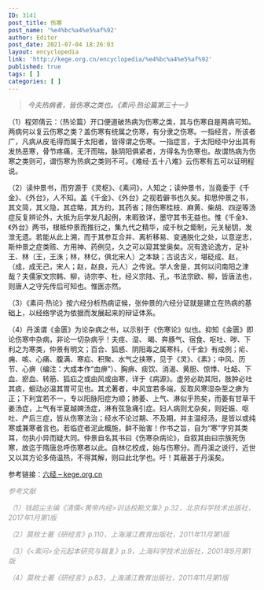 ```yaml
---
ID: 3141
post_title: 伤寒
post_name: '%e4%bc%a4%e5%af%92'
author: Editor
post_date: 2021-07-04 18:26:03
layout: encyclopedia
link: 'http://kege.org.cn/encyclopedia/%e4%bc%a4%e5%af%92'
published: true
tags: [ ]
categories: [ ]
---
```

<blockquote><em>今夫热病者，皆伤寒之类也。《素问·热论篇第三十一》</em></blockquote>
（1）程郊倩云：（热论篇）开口便道破热病为伤寒之类，其与伤寒自是两病可知。两病何以复云伤寒之类？盖伤寒有统属之伤寒，有分隶之伤寒。一指经言，所该者广，凡病从皮毛得而属于太阳者，皆得谓之伤寒。一指症言，于太阳经中分出其有发热恶寒，骨节疼痛，无汗而喘，脉阴阳俱紧者，方得名为伤寒也。故谓热病为伤寒之类则可，谓伤寒为热病之类则不可。《难经·五十八难》云伤寒有五可以证明程说。

（2）读仲景书，而穷源于《灵枢》、《素问》，人知之；读仲景书，当竟委于《千金》、《外台》，人不知。盖《千金》、《外台》之视若僻书也久矣。抑思仲景之书，其文简，其义隐，其症略，其方约，其药省；除伤寒桂枝、麻黄、柴胡、四逆等汤症反复辨论外，大抵为后学发凡起例，未暇致详，墨守其书无益也。惟《千金》、《外台》两书，根柢仲景而推衍之，集九代之精华，成千秋之鉅制，元关秘钥，发泄无遗。若能从此上溯，而于其参互合并、离析移易、变通脱化之处，以意逆志，斯仲景之症类赅、方用神、药例见，久之可以窥其堂奥矣。况有逸论逸方，足补王、林（王，王洙；林，林亿，俱北宋人）之本缺；古说古义，堪砭成、赵，（成，成无己，宋人；赵，赵良，元人）之传讹。学人舍是，其何以问南阳之津哉？夫儒家文宗韩、柳，诗宗李、杜，经义宗陆、孔，书法宗欧、柳，皆唐法也，则唐人之守先传后可知也。惟医亦然。

（3）《素问·热论》按六经分析热病证候，张仲景的六经分证就是建立在热病的基础上，以经络学说为依据而发展起来的辩证体系。

（4）丹溪谓《金匮》为论杂病之书，以示别于《伤寒论》似也。抑知《金匮》即论伤寒中杂病，非论一切杂病乎！夫痉、湿、 暍、奔豚气、宿食、呕吐、哕、下利之为寒类，仲景有明文；百合、狐惑、阴阳毒之属寒科，《千金》有成例；疟、痈、咳、心痛、腹满、寒疝、积聚、水气之挟寒，见于《灵》、《素》；中风、历节、心痹（编注：大成本作“血痹”）、胸痹、痰饮、消渴、黄胆、惊悸、吐衄、下血、瘀血、转筋、狐疝之或由风或由寒，详于《病源》。虚劳必助其阳，肢肿必吐其痰，蛔动必温其胃可见也。其尤著者，中风宜若多端，反取风寒湿杂至之痹为正；下利宜若不一，专以阳脉阳症为顺；肺萎、上气、淋似乎热矣，而萎有甘草干姜汤症，上气有半夏越婢汤症，淋有弦急痛引症。妇人病则尤杂矣，则妊娠、呕吐、产后三症，皆从伤寒法治；经水不论过期、不及期，并主温经汤，是皆以或纯寒或兼寒者言也。若临症者泥此概施，鲜不贻害！作书之旨，自为“寒”字穷其类耳，勿执小异而疑大同。仲景自名其书曰《伤寒杂病论》，自叙其由曰宗族死伤寒，故迄于隋唐总呼伤寒者以此。自林亿校成，始与伤寒分。而丹溪之说行，近世又以其方论多倚温热，不得其解，则曰此北学也。吁！其蔽甚于丹溪矣。

参考链接：<a href="http://kege.org.cn/encyclopedia/%e5%85%ad%e7%bb%8f">六经 – kege.org.cn</a>

<span style="color: #999999;"><em>参考文献</em></span>

<span style="color: #999999;"><em>（1）钱超尘主编《清儒&lt;黄帝内经&gt;训诂校勘文集》p.32，北京科学技术出版社，2017年1月第1版</em></span>

<span style="color: #999999;"><em>（2）莫枚士著《研经言》p.110，上海浦江教育出版社，2011年11月第1版</em></span>

<span style="color: #999999;"><em>（3）《&lt;素问&gt;全元起本研究与辑复》p.9，上海科学技术出版社，2001年9月第1版</em></span>

<span style="color: #999999;"><em>（4）莫枚士著《研经言》p.83，上海浦江教育出版社，2011年11月第1版</em></span>

&nbsp;